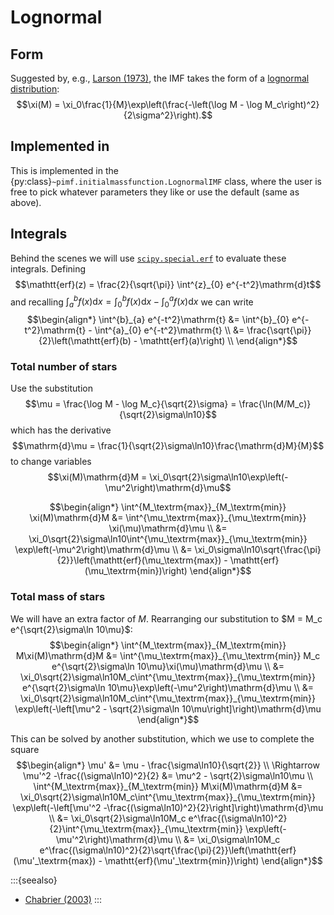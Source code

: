 # Lognormal
## Form
Suggested by, e.g., [Larson (1973)](https://ui.adsabs.harvard.edu/abs/1973MNRAS.161..133L/abstract), the IMF takes the form of a [lognormal distribution](https://en.wikipedia.org/wiki/Log-normal_distribution):
$$\xi(M) = \xi_0\frac{1}{M}\exp\left(\frac{-\left(\log M - \log M_c\right)^2}{2\sigma^2}\right).$$

## Implemented in
This is implemented in the {py:class}`~pimf.initialmassfunction.LognormalIMF` class, where the user is free to pick whatever parameters they like or use the default (same as above).

## Integrals
Behind the scenes we will use [`scipy.special.erf`](https://docs.scipy.org/doc/scipy/reference/generated/scipy.special.erf.html) to evaluate these integrals. Defining $$\mathtt{erf}(z) = \frac{2}{\sqrt{\pi}} \int^{z}_{0} e^{-t^2}\mathrm{d}t$$ and recalling $\int^{b}_{a}f(x)\mathrm{d}x = \int^{b}_{0}f(x)\mathrm{d}x - \int^{a}_{0}f(x)\mathrm{d}x$ we can write
$$\begin{align*}
\int^{b}_{a} e^{-t^2}\mathrm{t}
    &= \int^{b}_{0} e^{-t^2}\mathrm{t} - \int^{a}_{0} e^{-t^2}\mathrm{t} \\
    &= \frac{\sqrt{\pi}}{2}\left(\mathtt{erf}(b) - \mathtt{erf}(a)\right) \\
\end{align*}$$


### Total number of stars
Use the substitution $$\mu = \frac{\log M - \log M_c}{\sqrt{2}\sigma} = \frac{\ln(M/M_c)}{\sqrt{2}\sigma\ln10}$$ which has the derivative $$\mathrm{d}\mu = \frac{1}{\sqrt{2}\sigma\ln10}\frac{\mathrm{d}M}{M}$$ to change variables $$\xi(M)\mathrm{d}M = \xi_0\sqrt{2}\sigma\ln10\exp\left(-\mu^2\right)\mathrm{d}\mu$$

$$\begin{align*}
\int^{M_\textrm{max}}_{M_\textrm{min}} \xi(M)\mathrm{d}M
    &= \int^{\mu_\textrm{max}}_{\mu_\textrm{min}} \xi(\mu)\mathrm{d}\mu \\
    &= \xi_0\sqrt{2}\sigma\ln10\int^{\mu_\textrm{max}}_{\mu_\textrm{min}} \exp\left(-\mu^2\right)\mathrm{d}\mu \\
    &= \xi_0\sigma\ln10\sqrt{\frac{\pi}{2}}\left(\mathtt{erf}(\mu_\textrm{max}) - \mathtt{erf}(\mu_\textrm{min})\right)
\end{align*}$$

### Total mass of stars
We will have an extra factor of $M$. Rearranging our substitution to $M = M_c e^{\sqrt{2}\sigma\ln 10\mu}$:
$$\begin{align*}
\int^{M_\textrm{max}}_{M_\textrm{min}} M\xi(M)\mathrm{d}M
    &= \int^{\mu_\textrm{max}}_{\mu_\textrm{min}} M_c e^{\sqrt{2}\sigma\ln 10\mu}\xi(\mu)\mathrm{d}\mu \\
    &= \xi_0\sqrt{2}\sigma\ln10M_c\int^{\mu_\textrm{max}}_{\mu_\textrm{min}} e^{\sqrt{2}\sigma\ln 10\mu}\exp\left(-\mu^2\right)\mathrm{d}\mu \\
    &= \xi_0\sqrt{2}\sigma\ln10M_c\int^{\mu_\textrm{max}}_{\mu_\textrm{min}} \exp\left(-\left[\mu^2 - \sqrt{2}\sigma\ln 10\mu\right]\right)\mathrm{d}\mu 
\end{align*}$$

This can be solved by another substitution, which we use to complete the square
$$\begin{align*}
\mu' &= \mu - \frac{\sigma\ln10}{\sqrt{2}} \\
\Rightarrow \mu'^2 -\frac{(\sigma\ln10)^2}{2} &= \mu^2 - \sqrt{2}\sigma\ln10\mu \\
\int^{M_\textrm{max}}_{M_\textrm{min}} M\xi(M)\mathrm{d}M
    &= \xi_0\sqrt{2}\sigma\ln10M_c\int^{\mu_\textrm{max}}_{\mu_\textrm{min}} \exp\left(-\left[\mu'^2 -\frac{(\sigma\ln10)^2}{2}\right]\right)\mathrm{d}\mu \\
    &= \xi_0\sqrt{2}\sigma\ln10M_c e^\frac{(\sigma\ln10)^2}{2}\int^{\mu_\textrm{max}}_{\mu_\textrm{min}} \exp\left(-\mu'^2\right)\mathrm{d}\mu \\
    &= \xi_0\sigma\ln10M_c e^\frac{(\sigma\ln10)^2}{2}\sqrt{\frac{\pi}{2}}\left(\mathtt{erf}(\mu'_\textrm{max}) - \mathtt{erf}(\mu'_\textrm{min})\right)
\end{align*}$$


:::{seealso}
* [Chabrier (2003)](./chabrier.md)
:::